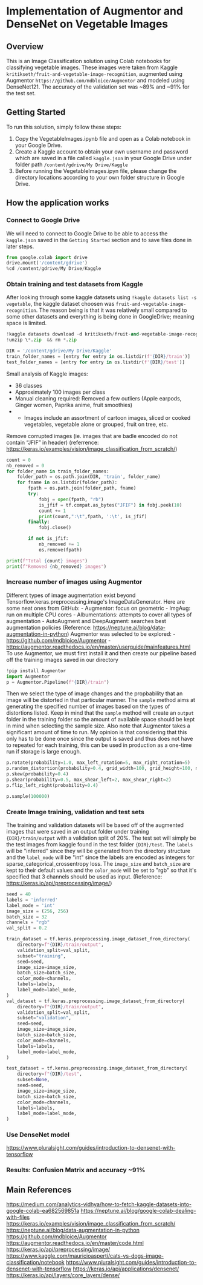# Implementation of Augmentor and DenseNet on Vegetable Images

## Overview
This is an Image Classification solution using Colab notebooks for classifying vegetable images. These images were taken from Kaggle `kritikseth/fruit-and-vegetable-image-recognition`, augmented using Augmentor `https://github.com/mdbloice/Augmentor` and modeled using DenseNet121. The accuracy of the validation set was ~89% and ~91% for the test set.

## Getting Started
To run this solution, simply follow these steps:
1) Copy the VegetableImages.ipynb file and open as a Colab notebook in your Google Drive.
2) Create a Kaggle account to obtain your own username and password which are saved in a file called `kaggle.json` in your Google Drive under folder path `/content/gdrive/My Drive/Kaggle`
3) Before running the VegetableImages.ipyn file, please change the directory locations according to your own folder structure in Google Drive.

## How the application works
### Connect to Google Drive
We will need to connect to Google Drive to be able to access the `kaggle.json` saved in the `Getting Started` section and to save files done in later steps.
```python
from google.colab import drive
drive.mount('/content/gdrive')
%cd /content/gdrive/My Drive/Kaggle
```
### Obtain training and test datasets from Kaggle
After looking through some kaggle datasets using `!kaggle datasets list -s vegetable`, the kaggle dataset choosen was `fruit-and-vegetable-image-recognition`. The reason being is that it was relatively small compared to some other datasets and everything is being done in GoogleDrive; meaning space is limited.

```python
!kaggle datasets download -d kritikseth/fruit-and-vegetable-image-recognition
!unzip \*.zip  && rm *.zip

DIR = '/content/gdrive/My Drive/Kaggle'
train_folder_names = [entry for entry in os.listdir(f'{DIR}/train')]
test_folder_names = [entry for entry in os.listdir(f'{DIR}/test')]
```
Small analysis of Kaggle images:
- 36 classes
- Approximately 100 images per class
- Manual cleaning required: Removed a few outliers (Apple earpods, Ginger women, Paprika anime, fruit smoothies)
- - Images include an assortment of cartoon images, sliced or cooked vegetables, vegetable alone or grouped, fruit on tree, etc.

Remove corrupted images (ie. images that are badle encoded do not contain “JFIF” in header) (referrence: https://keras.io/examples/vision/image_classification_from_scratch/)
```python
count = 0
nb_removed = 0
for folder_name in train_folder_names:
    folder_path = os.path.join(DIR, 'train', folder_name)
    for fname in os.listdir(folder_path):
        fpath = os.path.join(folder_path, fname)
        try:
            fobj = open(fpath, "rb")
            is_jfif = tf.compat.as_bytes("JFIF") in fobj.peek(10)
            count += 1
            print(count,":\t",fpath, ':\t', is_jfif)
        finally:
            fobj.close()

        if not is_jfif:
            nb_removed += 1
            os.remove(fpath)

print(f"Total {count} images")
print(f"Removed {nb_removed} images")
```

### Increase number of images using Augmentor
Different types of image augmentation exist beyond Tensorflow.keras.preprocessing.image's ImageDataGenerator. Here are some neat ones from GitHub:
    - Augmentor: focus on geometric
    - ImgAug: run on multiple CPU cores
    - Albumentations: attempts to cover all types of augmentation
    - AutoAugment and DeepAugment: searches best augmentation policies
(Reference: https://neptune.ai/blog/data-augmentation-in-python)
Augmentor was selected to be explored:
    - https://github.com/mdbloice/Augmentor
    - https://augmentor.readthedocs.io/en/master/userguide/mainfeatures.html
To use Augmentor, we must first install it and then create our pipeline based off the training images saved in our directory
```python
!pip install Augmentor
import Augmentor
p = Augmentor.Pipeline(f"{DIR}/train")
```
Then we select the type of image changes and the propbability that an image will be distorted in that particular manner. The `sample` method aims at generating the specified number of images based on the types of distortions listed. Keep in mind that the `sample` method will create an `output` folder in the training folder so the amount of available space should be kept in mind when selecting the sample size. Also note that Augmentor takes a significant amount of time to run. My opinion is that considering that this only has to be done once since the output is saved and thus does not have to repeated for each training, this can be used in production as a one-time run if storage is large enough.
```python
p.rotate(probability=1.0, max_left_rotation=5, max_right_rotation=5)
p.random_distortion(probability=0.4, grid_width=100, grid_height=100, magnitude=8)
p.skew(probability=0.4)
p.shear(probability=0.5, max_shear_left=2, max_shear_right=2)
p.flip_left_right(probability=0.4)

p.sample(100000)
```

### Create Image training, validation and test sets
The training and validation datasets will be based off of the augmented images that were saved in an output folder under training `{DIR}/train/output` with a validation split of 20%. The test set will simply be the test images from kaggle found in the test folder `{DIR}/test`. The `labels` will be "inferred" since they will be generated from the directory structure and the `label_mode` will be "int" since the labels are encoded as integers for sparse_categorical_crossentropy loss. The `image_size` and `batch_size` are kept to their default values and the `color_mode` will be set to "rgb" so that it's specified that 3 channels should be used as input.
(Reference: https://keras.io/api/preprocessing/image/)

```python
seed = 40
labels = 'inferred'
label_mode = 'int'
image_size = (256, 256)
batch_size = 32
channels = "rgb"
val_split = 0.2

train_dataset = tf.keras.preprocessing.image_dataset_from_directory(
    directory=f"{DIR}/train/output",
    validation_split=val_split,
    subset="training",
    seed=seed,
    image_size=image_size,
    batch_size=batch_size,
    color_mode=channels,
    labels=labels,
    label_mode=label_mode,
)
val_dataset = tf.keras.preprocessing.image_dataset_from_directory(
    directory=f"{DIR}/train/output",
    validation_split=val_split,
    subset="validation",
    seed=seed,
    image_size=image_size,
    batch_size=batch_size,
    color_mode=channels,
    labels=labels,
    label_mode=label_mode,
)

test_dataset = tf.keras.preprocessing.image_dataset_from_directory(
    directory=f"{DIR}/test",
    subset=None,
    seed=seed,
    image_size=image_size,
    batch_size=batch_size,
    color_mode=channels,
    labels=labels,
    label_mode=label_mode,
)
```

### Use DenseNet model
https://www.pluralsight.com/guides/introduction-to-densenet-with-tensorflow
### Results: Confusion Matrix and accuracy ~91%

## Main References
https://medium.com/analytics-vidhya/how-to-fetch-kaggle-datasets-into-google-colab-ea682569851a
https://neptune.ai/blog/google-colab-dealing-with-files
https://keras.io/examples/vision/image_classification_from_scratch/
https://neptune.ai/blog/data-augmentation-in-python
https://github.com/mdbloice/Augmentor
https://augmentor.readthedocs.io/en/master/code.html
https://keras.io/api/preprocessing/image/
https://www.kaggle.com/mauricioasperti/cats-vs-dogs-image-classification/notebook
https://www.pluralsight.com/guides/introduction-to-densenet-with-tensorflow
https://keras.io/api/applications/densenet/
https://keras.io/api/layers/core_layers/dense/

